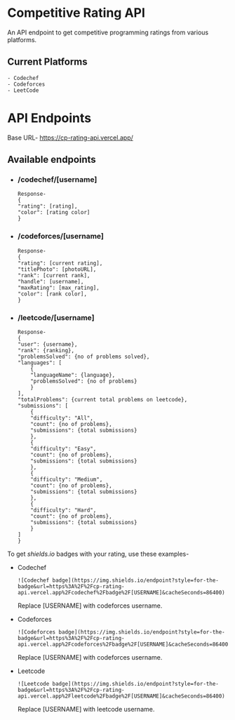 # Competitive Rating API

An API endpoint to get competitive programming ratings from various platforms.

## Current Platforms
``` 
- Codechef 
- Codeforces
- LeetCode
```

# API Endpoints
Base URL- https://cp-rating-api.vercel.app/

## Available endpoints
- ### /codechef/[username]
    ``` 
    Response-
    {
    "rating": [rating],
    "color": [rating color]
    }
    ```
- ### /codeforces/[username]
    ```
    Response-
    {
    "rating": [current rating],
    "titlePhoto": [photoURL],
    "rank": [current rank],
    "handle": [username],
    "maxRating": [max_rating],
    "color": [rank color],
    }
    ```
- ### /leetcode/[username]
    ```
    Response-
    {
    "user": {username},
    "rank": {ranking},
    "problemsSolved": {no of problems solved},
    "languages": [
        {
        "languageName": {language},
        "problemsSolved": {no of problems}
        }
    ],
    "totalProblems": {current total problems on leetcode},
    "submissions": [
        {
        "difficulty": "All",
        "count": {no of problems},
        "submissions": {total submissions}
        },
        {
        "difficulty": "Easy",
        "count": {no of problems},
        "submissions": {total submissions}
        },
        {
        "difficulty": "Medium",
        "count": {no of problems},
        "submissions": {total submissions}
        },
        {
        "difficulty": "Hard",
        "count": {no of problems},
        "submissions": {total submissions}
        }
    ]
    }
    ```

To get <i>shields.io</i> badges with your rating, use these examples-

- Codechef

    ```
    ![Codechef badge](https://img.shields.io/endpoint?style=for-the-badge&url=https%3A%2F%2Fcp-rating-api.vercel.app%2Fcodechef%2Fbadge%2F[USERNAME]&cacheSeconds=86400)
    ```
    Replace [USERNAME] with codeforces username.
- Codeforces
    ```
    ![Codeforces badge](https://img.shields.io/endpoint?style=for-the-badge&url=https%3A%2F%2Fcp-rating-api.vercel.app%2Fcodeforces%2Fbadge%2F[USERNAME]&cacheSeconds=86400)
    ```
    Replace [USERNAME] with codeforces username.

- Leetcode
    ```
    ![Leetcode badge](https://img.shields.io/endpoint?style=for-the-badge&url=https%3A%2F%2Fcp-rating-api.vercel.app%2Fleetcode%2Fbadge%2F[USERNAME]&cacheSeconds=86400)
    ```
    Replace [USERNAME] with leetcode username.
